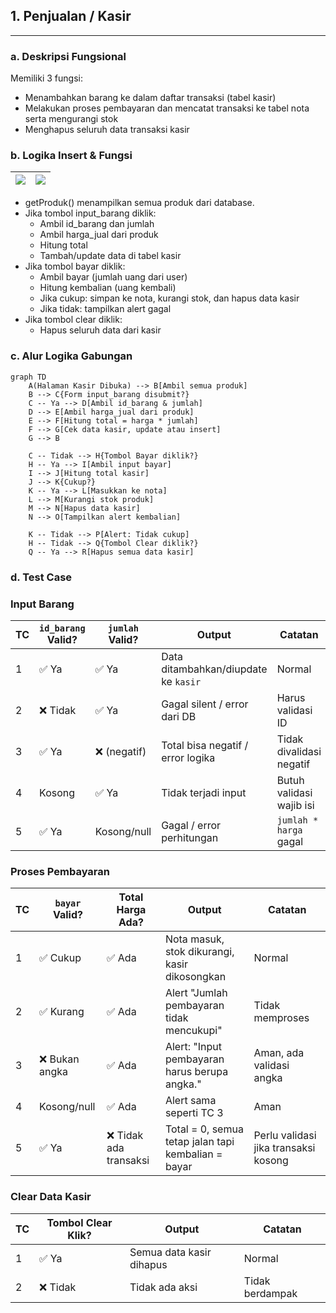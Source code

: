 ## 1. Penjualan / Kasir

---
### a. Deskripsi Fungsional
Memiliki 3 fungsi:
- Menambahkan barang ke dalam daftar transaksi (tabel kasir)
- Melakukan proses pembayaran dan mencatat transaksi ke tabel nota serta mengurangi stok
- Menghapus seluruh data transaksi kasir




### b. Logika Insert & Fungsi
| ![](nota.png) | ![](function_nota.png) |
|------------------|---------------------|
- getProduk() menampilkan semua produk dari database.
- Jika tombol input_barang diklik:
  - Ambil id_barang dan jumlah
  - Ambil harga_jual dari produk
  - Hitung total
  - Tambah/update data di tabel kasir
- Jika tombol bayar diklik:
  - Ambil bayar (jumlah uang dari user)
  - Hitung kembalian (uang kembali)
  - Jika cukup: simpan ke nota, kurangi stok, dan hapus data kasir
  - Jika tidak: tampilkan alert gagal
- Jika tombol clear diklik:
  - Hapus seluruh data dari kasir

    
### c. Alur Logika Gabungan
```
graph TD
    A(Halaman Kasir Dibuka) --> B[Ambil semua produk]
    B --> C{Form input_barang disubmit?}
    C -- Ya --> D[Ambil id_barang & jumlah]
    D --> E[Ambil harga_jual dari produk]
    E --> F[Hitung total = harga * jumlah]
    F --> G[Cek data kasir, update atau insert]
    G --> B

    C -- Tidak --> H{Tombol Bayar diklik?}
    H -- Ya --> I[Ambil input bayar]
    I --> J[Hitung total kasir]
    J --> K{Cukup?}
    K -- Ya --> L[Masukkan ke nota]
    L --> M[Kurangi stok produk]
    M --> N[Hapus data kasir]
    N --> O[Tampilkan alert kembalian]

    K -- Tidak --> P[Alert: Tidak cukup]
    H -- Tidak --> Q{Tombol Clear diklik?}
    Q -- Ya --> R[Hapus semua data kasir]

```

### d. Test Case 
### Input Barang
| TC | `id_barang` Valid? | `jumlah` Valid? | Output                               | Catatan                  |
| -- | ------------------ | --------------- | ------------------------------------ | ------------------------ |
| 1  | ✅ Ya               | ✅ Ya            | Data ditambahkan/diupdate ke `kasir` | Normal                   |
| 2  | ❌ Tidak            | ✅ Ya            | Gagal silent / error dari DB         | Harus validasi ID        |
| 3  | ✅ Ya               | ❌ (negatif)     | Total bisa negatif / error logika    | Tidak divalidasi negatif |
| 4  | Kosong             | ✅ Ya            | Tidak terjadi input                  | Butuh validasi wajib isi |
| 5  | ✅ Ya               | Kosong/null     | Gagal / error perhitungan            | `jumlah * harga` gagal   |

### Proses Pembayaran
| TC | `bayar` Valid? | Total Harga Ada?      | Output                                              | Catatan                              |
| -- | -------------- | --------------------- | --------------------------------------------------- | ------------------------------------ |
| 1  | ✅ Cukup        | ✅ Ada                 | Nota masuk, stok dikurangi, kasir dikosongkan       | Normal                               |
| 2  | ✅ Kurang       | ✅ Ada                 | Alert "Jumlah pembayaran tidak mencukupi"           | Tidak memproses                      |
| 3  | ❌ Bukan angka  | ✅ Ada                 | Alert: "Input pembayaran harus berupa angka."       | Aman, ada validasi angka             |
| 4  | Kosong/null    | ✅ Ada                 | Alert sama seperti TC 3                             | Aman                                 |
| 5  | ✅ Ya           | ❌ Tidak ada transaksi | Total = 0, semua tetap jalan tapi kembalian = bayar | Perlu validasi jika transaksi kosong |


### Clear Data Kasir
| TC | Tombol Clear Klik? | Output                   | Catatan         |
| -- | ------------------ | ------------------------ | --------------- |
| 1  | ✅ Ya               | Semua data kasir dihapus | Normal          |
| 2  | ❌ Tidak            | Tidak ada aksi           | Tidak berdampak |


